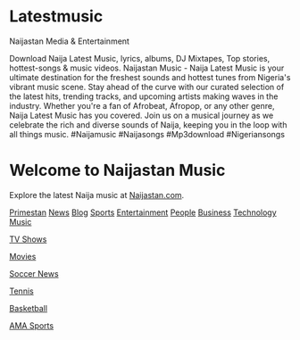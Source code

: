 # Latestmusic
Naijastan Media &amp; Entertainment

Download Naija Latest Music, lyrics, albums, DJ Mixtapes, Top stories, hottest-songs & music videos.
Naijastan Music - Naija Latest Music is your ultimate destination for the freshest sounds and hottest tunes from Nigeria's vibrant music scene. Stay ahead of the curve with our curated selection of the latest hits, trending tracks, and upcoming artists making waves in the industry. Whether you're a fan of Afrobeat, Afropop, or any other genre, Naija Latest Music has you covered. Join us on a musical journey as we celebrate the rich and diverse sounds of Naija, keeping you in the loop with all things music. 
#Naijamusic #Naijasongs #Mp3download #Nigeriansongs
<!DOCTYPE html>
<html>
<head>
    <title>Naijastan Music</title>
</head>
<body>
    <h1>Welcome to Naijastan Music</h1>
    <p>Explore the latest Naija music at <a href="https://naijastan.com">Naijastan.com</a>.</p>
    <a href="https://primestan.ng">Primestan</a>
<a href="https://primestan.ng/news/">News</a>
<a href="https://primestan.ng/blog/">Blog</a>
<a href="https://primestan.ng/sports/">Sports</a>
<a href="https://primestan.ng/entertainment/">Entertainment</a>
<a href="https://primestan.ng/people/">People</a>
<a href="https://primestan.ng/business/">Business</a>
<a href="https://primestan.ng/technology/">Technology</a>
<a href="https://primestan.ng/music/">Music</a>

<a href="https://primestan.ng/entertainment/tv-shows/">TV Shows</a>

<a href="https://primestan.ng/entertainment/movies/">Movies</a>

<a href="https://primestan.ng/sports/football/">Soccer News</a>

<a href="https://primestan.ng/sports/tennis/">Tennis</a>

<a href="https://primestan.ng/sports/basketball/">Basketball</a>

<a href="https://primestan.ng/sports/ama/">AMA Sports</a>
</body>
</html>
